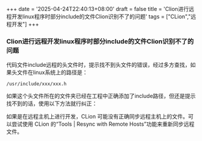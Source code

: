 +++
date = '2025-04-24T22:40:13+08:00'
draft = false
title = 'Clion进行远程开发linux程序时部分include的文件Clion识别不了的问题'
tags = ["CLion","远程开发"]
+++

### Clion进行远程开发linux程序时部分include的文件Clion识别不了的问题

代码文件include远程的头文件时，提示找不到头文件的错误，经过多方查找，如果头文件在linux系统上的路径是：

```shell
/usr/include/xxx/xxx.h
```

如果这个头文件所在的文件夹已经在工程中正确添加了include路径，但还是提示找不到的话，使用以下方法就行纠正：  

如果是在远程主机上进行开发，CLion 可能没有正确同步远程主机上的文件。可以尝试使用 CLion 的“Tools | Resync with Remote Hosts”功能来重新同步远程文件。
